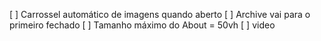 [ ] Carrossel automático de imagens quando aberto
[ ] Archive vai para o primeiro fechado
[ ] Tamanho máximo do About = 50vh
[ ] video
